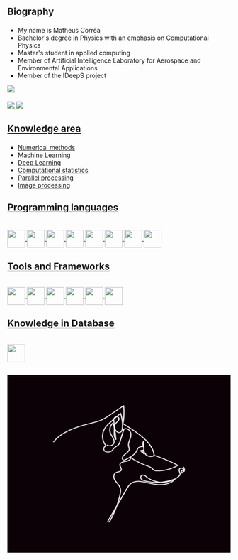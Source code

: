## <p>Biography</p>

<body>
<ul>
<li>My name is Matheus Corrêa </li>
<li>Bachelor's degree in Physics with an emphasis on Computational Physics </li>
<li>Master's student in applied computing </li>
<li> Member of Artificial Intelligence Laboratory for Aerospace and Environmental Applications </li>
<li> Member of the IDeepS project </li>
</ul>
</body>

<div class="contato">
  <a href="www.linkedin.com/in/matheus-corrêa-domingos-1080b6119"><img src="https://img.shields.io/badge/-LinkedIn-%230077B5?style=for-the-badge&logo=linkedin&logoColor=white" target="_blank" ></a>
</div><br>

<div class="github_status"style="display: inline_block">
  <a href="https://github.com/matheuscorrea7">
  <img height="150em" src="https://github-readme-stats.vercel.app/api?username=matheuscorrea7&show_icons=true&theme=tokyonight&include_all_commits=true&count_private=true"/>
  <img height="150em" src="https://github-readme-stats.vercel.app/api/top-langs/?username=matheuscorrea7&layout=compact&langs_count=7&theme=tokyonight"/>
 </div>

 ## <p>Knowledge area</p>

* Numerical methods
* Machine Learning
* Deep Learning
* Computational statistics
* Parallel processing
* Image processing
  

## <p>Programming languages </p>
<div class="stacks" style="display: inline_block"><br>         
  <img align="center" height="40px" width="40px" src="https://cdn.jsdelivr.net/gh/devicons/devicon/icons/python/python-original-wordmark.svg" />
  <img align="center" height="40px" width="40px" src="https://cdn.jsdelivr.net/gh/devicons/devicon@latest/icons/c/c-original.svg" />
  <img align="center" height="40px" width="40px" src="https://cdn.jsdelivr.net/gh/devicons/devicon@latest/icons/cplusplus/cplusplus-original.svg" />
  <img align="center" height="40px" width="40px" src="https://cdn.jsdelivr.net/gh/devicons/devicon@latest/icons/csharp/csharp-original.svg" />
  <img align="center" height="40px" width="40px" src="https://cdn.jsdelivr.net/gh/devicons/devicon@latest/icons/java/java-original.svg" />
  <img align="center" height="40px" width="40px" src="https://cdn.jsdelivr.net/gh/devicons/devicon/icons/css3/css3-plain.svg" />
  <img align="center" height="40px" width="40px" src="https://cdn.jsdelivr.net/gh/devicons/devicon@latest/icons/javascript/javascript-original.svg" />
  <img align="center" height="40px" width="40px" src="https://cdn.jsdelivr.net/gh/devicons/devicon@latest/icons/fortran/fortran-original.svg" />
          
          
          
          
  
  <!--<img align="center" height="40px" width="40px" src="https://cdn.jsdelivr.net/gh/devicons/devicon/icons/html5/html5-plain.svg" />          
  <img align="center" height="40px" width="40px" src="https://cdn.jsdelivr.net/gh/devicons/devicon/icons/css3/css3-plain.svg" />-->        
</div>

## Tools and Frameworks

<div class="stacks" style="display: inline_block"><br>         
  <img align="center" height="40px" width="40px" src="https://cdn.jsdelivr.net/gh/devicons/devicon@latest/icons/vscode/vscode-original.svg" />       
  <img align="center" height="40px" width="40px" src="https://cdn.jsdelivr.net/gh/devicons/devicon@latest/icons/jupyter/jupyter-original.svg" />
  <img align="center" height="40px" width="40px" src="https://cdn.jsdelivr.net/gh/devicons/devicon@latest/icons/kaggle/kaggle-original.svg" />
  <img align="center" height="40px" width="40px" src="https://cdn.jsdelivr.net/gh/devicons/devicon@latest/icons/linux/linux-original.svg" />
  <img align="center" height="40px" width="40px" src="https://cdn.jsdelivr.net/gh/devicons/devicon@latest/icons/windows11/windows11-original.svg" />
  <img align="center" height="40px" width="40px" src="https://cdn.jsdelivr.net/gh/devicons/devicon@latest/icons/bash/bash-original.svg" />   
</div>

## Knowledge in Database

<div class="stacks" style="display: inline_block"><br>         
  <img align="center" height="40px" width="40px" src="https://cdn.jsdelivr.net/gh/devicons/devicon@latest/icons/mysql/mysql-original.svg" />         
</div>

## 
<div>
  <img
  src="drawing-7821641_1280.jpg"
  width="1360"
  height="400" />
</div>
